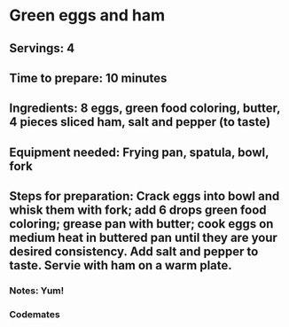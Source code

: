 # Green eggs and ham

## Servings: 4

## Time to prepare: 10 minutes

## Ingredients: 8 eggs, green food coloring, butter, 4 pieces sliced ham, salt and pepper (to taste)


## Equipment needed: Frying pan, spatula, bowl, fork


## Steps for preparation: Crack eggs into bowl and whisk them with fork; add 6 drops green food coloring; grease pan with butter; cook eggs on medium heat in buttered pan until they are your desired consistency. Add salt and pepper to taste. Servie with ham on a warm plate. 



### Notes: Yum!



### Codemates 
